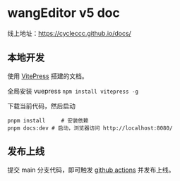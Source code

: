 # wangEditor v5 doc

线上地址：https://cycleccc.github.io/docs/

## 本地开发

使用 [VitePress](https://vitepress.dev/zh/) 搭建的文档。

全局安装 vuepress `npm install vitepress -g`

下载当前代码，然后启动

```shell
pnpm install     # 安装依赖
pnpm docs:dev # 启动，浏览器访问 http://localhost:8080/
```

## 发布上线

提交 main 分支代码，即可触发 [github actions](https://github.com/cycleccc/docs/actions) 并发布上线。
